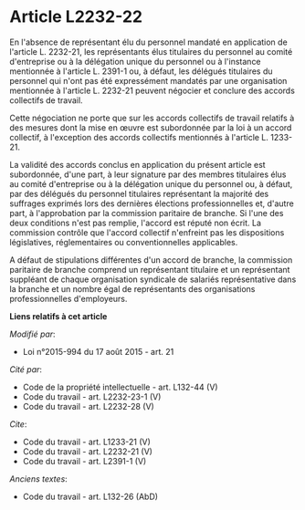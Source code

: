 # Article L2232-22

En l'absence de représentant élu du personnel mandaté en application de l'article L. 2232-21, les représentants élus
titulaires du personnel au comité d'entreprise ou à la délégation unique du personnel ou à l'instance mentionnée à l'article
L. 2391-1 ou, à défaut, les délégués titulaires du personnel qui n'ont pas été expressément mandatés par une organisation
mentionnée à l'article L. 2232-21 peuvent négocier et conclure des accords collectifs de travail. 

Cette négociation ne porte que sur les accords collectifs de travail relatifs à des mesures dont la mise en œuvre est
subordonnée par la loi à un accord collectif, à l'exception des accords collectifs mentionnés à l'article L. 1233-21. 

La validité des accords conclus en application du présent article est subordonnée, d'une part, à leur signature par des
membres titulaires élus au comité d'entreprise ou à la délégation unique du personnel ou, à défaut, par des délégués du
personnel titulaires représentant la majorité des suffrages exprimés lors des dernières élections professionnelles et,
d'autre part, à l'approbation par la commission paritaire de branche. Si l'une des deux conditions n'est pas remplie,
l'accord est réputé non écrit. La commission contrôle que l'accord collectif n'enfreint pas les dispositions législatives,
réglementaires ou conventionnelles applicables. 

A défaut de stipulations différentes d'un accord de branche, la commission paritaire de branche comprend un représentant
titulaire et un représentant suppléant de chaque organisation syndicale de salariés représentative dans la branche et un
nombre égal de représentants des organisations professionnelles d'employeurs.

**Liens relatifs à cet article**

_Modifié par_:

  - Loi n°2015-994 du 17 août 2015 - art. 21

_Cité par_:

  - Code de la propriété intellectuelle - art. L132-44 (V)
  - Code du travail - art. L2232-23-1 (V)
  - Code du travail - art. L2232-28 (V)

_Cite_:

  - Code du travail - art. L1233-21 (V)
  - Code du travail - art. L2232-21 (V)
  - Code du travail - art. L2391-1 (V)

_Anciens textes_:

  - Code du travail - art. L132-26 (AbD)
